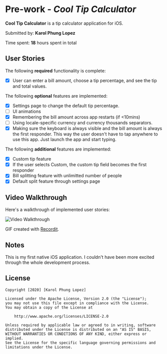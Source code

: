 # Pre-work - *Cool Tip Calculator*

**Cool Tip Calculator** is a tip calculator application for iOS.

Submitted by: **Karol Phung Lopez**

Time spent: **18** hours spent in total

## User Stories

The following **required** functionality is complete:

* [X] User can enter a bill amount, choose a tip percentage, and see the tip and total values.

The following **optional** features are implemented:
* [X] Settings page to change the default tip percentage.
* [ ] UI animations
* [X] Remembering the bill amount across app restarts (if <10mins)
* [ ] Using locale-specific currency and currency thousands separators.
* [X] Making sure the keyboard is always visible and the bill amount is always the first responder. This way the user doesn't have to tap anywhere to use this app. Just launch the app and start typing.

The following **additional** features are implemented:

- [X] Custom tip feature
- [X] If the user selects Custom, the custom tip field becomes the first responder
- [X] Bill splitting feature with unlimitted number of people
- [X] Default split feature through settings page

## Video Walkthrough 

Here's a walkthrough of implemented user stories:

<img src='http://g.recordit.co/A0t9yLcCNq.gif' title='Video Walkthrough' width='' alt='Video Walkthrough' />

GIF created with [Recordit](https://recordit.co/).

## Notes

This is my first native iOS application. I couldn't have been more excited through the whole development process.

## License

    Copyright [2020] [Karol Phung Lopez]

    Licensed under the Apache License, Version 2.0 (the "License");
    you may not use this file except in compliance with the License.
    You may obtain a copy of the License at

        http://www.apache.org/licenses/LICENSE-2.0

    Unless required by applicable law or agreed to in writing, software
    distributed under the License is distributed on an "AS IS" BASIS,
    WITHOUT WARRANTIES OR CONDITIONS OF ANY KIND, either express or implied.
    See the License for the specific language governing permissions and
    limitations under the License.
